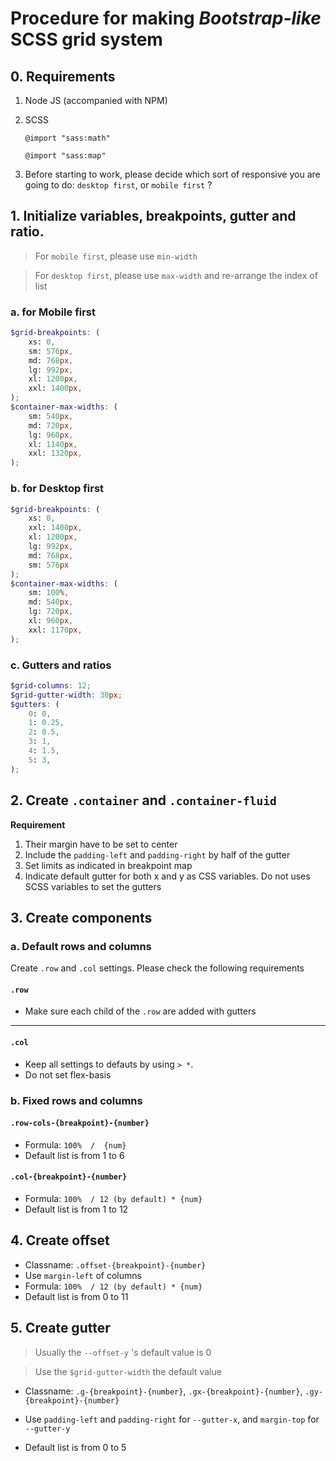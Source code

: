 # Procedure for making *Bootstrap-like* SCSS grid system

## 0. Requirements
1.  Node JS (accompanied with NPM)
2.  SCSS

	`@import "sass:math"`
	
	`@import "sass:map"`
	
3. Before starting to work, please decide which sort of responsive you are going to do: `desktop first`, or `mobile first` ?

## 1. Initialize variables, breakpoints, gutter and ratio.
> For `mobile first`, please use `min-width`

> For `desktop first`, please use `max-width` and re-arrange the index of list

### a. for Mobile first
```scss
$grid-breakpoints: (
    xs: 0,
    sm: 576px,
    md: 768px,
    lg: 992px,
    xl: 1200px,
    xxl: 1400px,
);
$container-max-widths: (
    sm: 540px,
    md: 720px,
    lg: 960px,
    xl: 1140px,
    xxl: 1320px,
);
```
### b. for Desktop first 
```scss
$grid-breakpoints: (
    xs: 0,
    xxl: 1400px,
    xl: 1200px,
    lg: 992px,
    md: 768px,
    sm: 576px
);
$container-max-widths: (
    sm: 100%,
    md: 540px,
    lg: 720px,
    xl: 960px,
    xxl: 1170px,
);
```
### c. Gutters and ratios
```scss
$grid-columns: 12;
$grid-gutter-width: 30px;
$gutters: (
    0: 0,
    1: 0.25,
    2: 0.5,
    3: 1,
    4: 1.5,
    5: 3,
);
```

## 2. Create `.container` and `.container-fluid`
**Requirement**
1. Their margin have to be set to center
2. Include the `padding-left` and `padding-right` by half of the gutter
3. Set limits as indicated in breakpoint map
4. Indicate default gutter for both x and y as CSS variables. Do not uses SCSS variables to set the gutters

## 3. Create components
### a. Default rows and columns
Create `.row` and `.col` settings. Please check the following requirements
#### `.row`
- Make sure each child of the `.row` are added with gutters

------------
#### `.col`
- Keep all settings to defauts by using `> *`. 
- Do not set flex-basis

### b. Fixed rows and columns
#### `.row-cols-{breakpoint}-{number}`
- Formula: ```100%  /  {num}```
- Default list is from 1 to 6
#### `.col-{breakpoint}-{number}`
- Formula: ```100%  / 12 (by default) * {num}```
- Default list is from 1 to 12

## 4. Create offset
- Classname: ```.offset-{breakpoint}-{number}```
- Use `margin-left` of columns
- Formula: ```100%  / 12 (by default) * {num}```
- Default list is from 0 to 11

## 5. Create gutter

> Usually the `--offset-y` 's default value is 0

> Use the `$grid-gutter-width` the default value

- Classname: ```.g-{breakpoint}-{number}```, ```.gx-{breakpoint}-{number}```, ```.gy-{breakpoint}-{number}```

- Use `padding-left` and `padding-right` for `--gutter-x`, and `margin-top` for `--gutter-y`
- Default list is from 0 to 5
